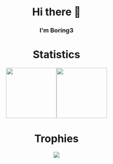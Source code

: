 <div align="center">
  <h1>Hi there 👋</h1>
  <h3>I'm Boring3</h3>
  <h1>Statistics</h1>
  <img height="137px" src="https://github-readme-stats.vercel.app/api?username=nyerst&show_icons=true&theme=tokyonight&hide_border=true&hide_title=true&border_radius=0&line_height=21" /><img height="137px" src="https://github-readme-stats.vercel.app/api/top-langs/?username=nyerst&layout=compact&theme=tokyonight&hide_title=true&hide_border=true&border_radius=0" />

  <h1>Trophies</h1>
  <img src="https://github-profile-trophy.vercel.app/?username=nyerst&theme=onedark&&column=7&no-frame=true&margin-w=11">
</div> 
